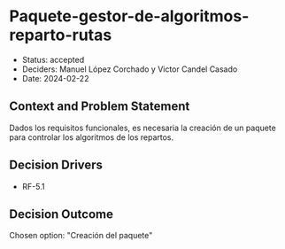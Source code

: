 # Paquete-gestor-de-algoritmos-reparto-rutas

* Status: accepted
* Deciders: Manuel López Corchado y Victor Candel Casado
* Date: 2024-02-22

## Context and Problem Statement

Dados los requisitos funcionales, es necesaria la creación de un paquete para controlar los algoritmos de los repartos.

## Decision Drivers

* RF-5.1

## Decision Outcome

Chosen option: "Creación del paquete"
